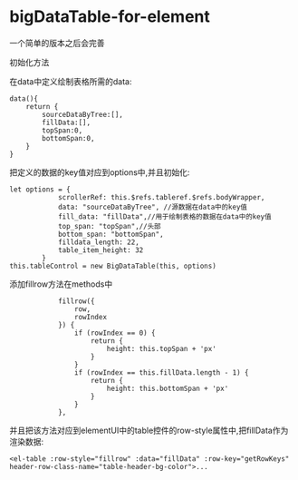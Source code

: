 # bigDataTable-for-element
一个简单的版本之后会完善



初始化方法

在data中定义绘制表格所需的data:
```
data(){
	return {
		sourceDataByTree:[],
		fillData:[],
		topSpan:0,
		bottomSpan:0,
	}
}
```


把定义的数据的key值对应到options中,并且初始化:
```
let options = {
			scrollerRef: this.$refs.tableref.$refs.bodyWrapper,
			data: "sourceDataByTree", //源数据在data中的key值
			fill_data: "fillData",//用于绘制表格的数据在data中的key值
			top_span: "topSpan",//头部
			bottom_span: "bottomSpan",
			filldata_length: 22,
			table_item_height: 32
		}
this.tableControl = new BigDataTable(this, options)
```
添加fillrow方法在methods中
```
			fillrow({
				row,
				rowIndex
			}) {
				if (rowIndex == 0) {
					return {
						height: this.topSpan + 'px'
					}
				}
				if (rowIndex == this.fillData.length - 1) {
					return {
						height: this.bottomSpan + 'px'
					}
				}
			},
```

并且把该方法对应到elementUI中的table控件的row-style属性中,把fillData作为渲染数据:

``
<el-table :row-style="fillrow" :data="fillData" :row-key="getRowKeys" header-row-class-name="table-header-bg-color">...
``

